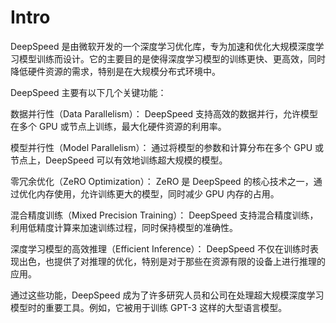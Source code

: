 # Intro

DeepSpeed 是由微软开发的一个深度学习优化库，专为加速和优化大规模深度学习模型训练而设计。它的主要目的是使得深度学习模型的训练更快、更高效，同时降低硬件资源的需求，特别是在大规模分布式环境中。

DeepSpeed 主要有以下几个关键功能：

数据并行性（Data Parallelism）： DeepSpeed 支持高效的数据并行，允许模型在多个 GPU 或节点上训练，最大化硬件资源的利用率。

模型并行性（Model Parallelism）： 通过将模型的参数和计算分布在多个 GPU 或节点上，DeepSpeed 可以有效地训练超大规模的模型。

零冗余优化（ZeRO Optimization）： ZeRO 是 DeepSpeed 的核心技术之一，通过优化内存使用，允许训练更大的模型，同时减少 GPU 内存的占用。

混合精度训练（Mixed Precision Training）： DeepSpeed 支持混合精度训练，利用低精度计算来加速训练过程，同时保持模型的准确性。

深度学习模型的高效推理（Efficient Inference）： DeepSpeed 不仅在训练时表现出色，也提供了对推理的优化，特别是对于那些在资源有限的设备上进行推理的应用。

通过这些功能，DeepSpeed 成为了许多研究人员和公司在处理超大规模深度学习模型时的重要工具。例如，它被用于训练 GPT-3 这样的大型语言模型。